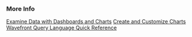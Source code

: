 ### More Info

[Examine Data with Dashboards and Charts](https://docs.wavefront.com/ui_examine_data.html)
[Create and Customize Charts](https://docs.wavefront.com/ui_charts.html)
[Wavefront Query Language Quick Reference](https://docs.wavefront.com/query_language_reference.html)
